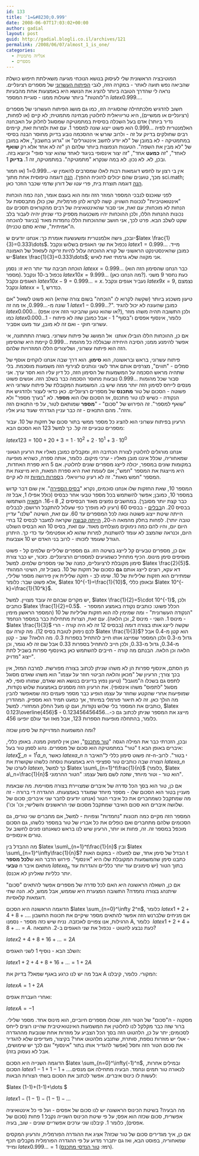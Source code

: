 ```yaml
---
id: 133
title: '1=&#8230;0.999'
date: 2008-06-07T17:03:02+00:00
author: gadial
layout: post
guid: http://gadial.blogli.co.il/archives/121
permalink: /2008/06/07/almost_1_is_one/
categories:
  - אנליזה מתמטית
  - מספרים
---
```

המוטיבציה הראשונית שלי לעיסוק בנושא הנוכחי מגיעה משאילתת חיפוש כושלת שהביאה נפש תועה לאתר - במקרה הזה, לגבי [הפיתוח העשרוני](http://he.wikipedia.org/wiki/%D7%91%D7%A1%D7%99%D7%A1_%D7%A2%D7%A9%D7%A8%D7%95%D7%A0%D7%99) של מספרים רציונליים. נראה לי שהדרך הטובה ביותר להציג את הנושא היא באמצעות אחת מהבעיות ה"לוהטות" ביותר שעולות ממנו - סוגיית המספר $latex 0.999\dots$.

חשוב להדגיש מלכתחילה שהסוגייה הזו, כמו גם מושג הפיתוח העשרוני של מספרים (רציונליים או ממשיים), היא טריוויאלית לחלוטין מבחינה מתמטית; לא קיים (או לפחות, נדיר ביותר) אדם בעל השכלה בסיסית במתמטיקה שמסוגל לחלוק על האבחנה האלמנטרית לפיה &#8230;0.999 הוא פשוט ייצוג שונה למספר 1. עם זאת ולמרות זאת, קיימים רבים שחולקים בדיוק על זה - ולרוב שורש אי ההסכמה נובע בדיוק מחוסר הבנה בסיסי במתמטיקה - לא במובן של "לא יודע לחשב אינטגרלים" או "גרוע בחשבון", אלא במובן של "לא מבין את השפה". הטענות הנפוצות ביותר שלהם הן "זה לא אחד אלא רק **שואף** לאחד", "זה **כמעט** אחד", "זה יצור אינסופי בניגוד לאחד שהוא יצור סופי" וכיוצא בזה. ובכן, לא. לא נכון. לא במה שנקרא "מתמטיקה". במתמטיקה, זה 1. **בדיוק** 1.

אין בי רצון עז לחפש דוגמאות רבות לאלו שמסרבים להאמין ש-&#8230;0.999=1 (או חמור מכך, טוענים שהם יכולים להוכיח ההפך). [הנה](http://mathforum.org/kb/message.jspa?messageID=79717&tstart=0) דוגמה טיפוסית אחת מתוך sci.math; [הנה](http://forum.bgu.co.il/lofiversion/index.php?t46751.html) דוגמה תוצרת בית, פרי עטו של דורון שדמי שכבר הוזכר כאן.

לפני שאכנס לנבכי המספר המוזר הזה ומה הוא בעצם אומר, הנה כמה הוכחות "אינטואטיביות" לנכונות השוויון. קשה לקרוא להן פורמליות, שכן כולן מתבססות על הנחות לא מוכחות; עם זאת, אני סבור שהאינטואיציה של רבים מהקוראים תסכים עם נכונות ההנחות הללו, ולכן ההוכחות יהיו משכנעות מספיק כדי שניתן יהיה לעבור בלב שקט לשלב הבא. פרט לכך, אני חושב שההוכחות הללו נחמדות מאוד (בניגוד להוכחה ה"אמיתית", שהיא סתם טכנית).

ובכן, גישה אלמנטרית ומשעשעת אומרת כך: אנחנו יודעים ש-$latex \frac{1}{3}=0.333\dots$. נכפול את שני האגפים בשלוש ונקבל $latex 1=0.999\dots$ מייד. כמובן שהאינסטינקט הראשוני של קורא ההוכחה עלול להיות זריקה לעזאזל של האמונה ש-$latex \frac{1}{3}=0.333\dots$; אני מקווה שלא גרמתי זאת לאיש.

הוכחה חביבה עוד יותר היא זו: נסמן $latex x=0.999\dots$ (כבר הנחנו שהסימון הזה הוא מספר). נכפול ב-10 ונקבל $latex 10x=9.999\dots$ (מה הנחנו כאן?). כעת נחסר 9 משני האגפים ונקבל $latex 10x-9=0.999\dots=x$. נעביר אגפים ונקבל $latex 9x=9$, נצמצם ונקבל $latex x=1$, כנדרש.

טיעון משכנע ביותר (שקשה לקרוא לו "הוכחה" בשום צורה שהיא) הוא פשוט לשאול "אם 1 שונה מ-&#8230;0.999, אז מה זה $latex 1-0.999\dots$?". כמובן שהעונה לא יכול להגיד $latex 0.000\dots$ (או שהוא טוען שהביטוי הזה אינו אפס?), ולכן התשובה תהיה משהו מוזר כמו $latex 0.000\dots1$ - כלומר, אינסוף אפסים ו"בסוף" 1 - אבל כמובן שזה לא פיתוח עשרוני חוקי - ואם זה לא מובן, עוד מעט אסביר.

אם כן, ההוכחות הללו הובילו אותנו  אל המושג של פיתוח עשרוני. בשורה התחתונה, אי אפשר להימנע ממנו; הסיבה היחידה שבגללה כל מהומת &#8230;0.999 קיימת היא שהסימון הזה הוא פיתוח עשרוני, ושליצורים הללו המוזרויות שלהם.

פיתוח עשרוני, בראש ובראשונה, הוא **סימון**. הוא דרך שבה אנחנו לוקחים אוסף של סמלים - "תווים", מצרפים אותם אחד לשני ונותנים לצירוף הזה משמעות מוסכמת. בלי שתהיה מראש הסכמה על המשמעות של הסימון הזה, כל דיון עליו הוא חסר ערך. אני סבור שכל מהומות &#8230;0.999 נובעות מחוסר הסכמה כבר בשלב הזה. אנשים פשוט מנסים לייחס לסימון הזה יותר ממה שיש בו. המשמעות המקובלת של פיתוח עשרוני היא פשוטה - הסכום של טור **מתכנס** של מספרים רציונליים. כאן כדאי לעצור ולהדגיש את הנקודה - כשיש לנו טור מתכנס, אז הסכום שלו הוא **מספר**. לא "בערך מספר" ולא "שואף למספר". זה הפירוש של "סכום" - "**מספר** שמותאם לטור, על פי התנאים הזה והזה". מהם התנאים - זה כבר עניין הגדרתי שעוד נגיע אליו.

הרעיון בפיתוח עשרוני הוא להציג כל מספר ממשי בתור סכום של חזקות של 10. עבור מספרים טבעיים זה קל. כך למשל 123 הוא הסכום הבא:

$latex 123=100+20+3=1\cdot 10^2+2\cdot 10^1+3\cdot 10^0$

אנחנו מורגלים לחלוטין לצורת הכתיבה הזו, ומקבלים כמובן מאליו את הרעיון הגאוני שמאחוריה, שכלל איננו מובן מאליו - ערכי מיקום. כלומר, אותה ספרה, כשהיא מופיעה במקומות שונים במספר, יכולה לייצג מספרים שונים לחלוטין. אם 5 היא ספרת האחדות, היא מייצגת את המספר "חמש"; אם לעומת זאת היא ספרת המאות, היא מייצגת את המספר "חמש מאות". זה לא רעיון טריוויאלי. ב[ספרות רומיות](http://he.wikipedia.org/wiki/%D7%A1%D7%A4%D7%A8%D7%95%D7%AA_%D7%A8%D7%95%D7%9E%D7%99%D7%95%D7%AA) זה לא קיים.

המספר 10, שאת החזקות שלו אנחנו סוכמים, נקרא "[בסיס הספירה](http://he.wikipedia.org/wiki/%D7%91%D7%A1%D7%99%D7%A1_(%D7%90%D7%A8%D7%99%D7%AA%D7%9E%D7%98%D7%99%D7%A7%D7%94))". אין שום דבר קדוש במספר 10, כמובן; אפשר להשתמש בכל מספר טבעי אחר כבסיס (כולל אפילו 1, אבל זה כבר קצת יותר מסובך). במחשבים נפוצים מאוד הבסיסים 2, 8 ו-16. ה[מאיה](http://he.wikipedia.org/wiki/%D7%A1%D7%A4%D7%A8%D7%95%D7%AA_%D7%9E%D7%90%D7%99%D7%94) השתמשו בבסיס 20. ה[בבלים](http://he.wikipedia.org/wiki/%D7%A1%D7%A4%D7%A8%D7%95%D7%AA_%D7%91%D7%91%D7%9C%D7%99%D7%95%D7%AA) - בבסיס 60 (רעיון לא מופרך כפי שעלול להתקבל הרושם; לבבלים הייתה שיטת ייצוג פשוטה ונאה לכל המספרים עד 60. עם זאת, השיטה "שלנו" עדיין טובה יותר). לפחות בחלק מהמאה ה-20, [הייתה קבוצה](http://en.wikipedia.org/wiki/Duodecimal#Advocacy_and_.22dozenalism.22) שקראה למעבר לבסיס 12 בחיי היום יום, והיו להם כמה נימוקים מוצלחים מאוד. עם זאת, בסיס 10 הוא הבסיס השולט היום, וכנראה שהמצב לא עומד להשתנות, למרות שהוא לא אופטימלי עד כדי כך. היתרון הגודל שעומד לזכותו - לרוב בני האדם יש 10 אצבעות.

אם כן, מספרים טבעיים קל לייצג בשיטה הזו. גם מספרים שליליים שלמים קל - פשוט מוסיפים סימן מינוס. הכיף מתחיל כשמגיעים למספרים הרציונליים. כזכור, יש כבר צורת סימון מקובלת לרציונליים, כמנה של שני מספרים שלמים. למשל $latex \frac{2}{5}$. דא עקא, רוצים לייצג אותם **גם** כסכום של חזקות של 10. בשביל זה, השינוי המהותי שמתירים הוא חזקות שליליות של 10. שימו לב - חזקה שלילית אין פירושה מספר שלילי, אלא פשוט שבר: כלומר, $latex 10^{-1}=\frac{1}{10}$, ובאופן כללי $latex 10^{-k}=\frac{1}{10^k}$.

יש מקרים שבהם זה עובד מצויין. למשל, $latex \frac{1}{2}=5\cdot 10^{-1}$, ולכן כותבים $latex \frac{1}{2}=0.5$. הכלל פשוט: כותבים נקודה באמצע המספר -  "הנקודה העשרונית" - ומה שמימין לה הוא חזקות שליליות של 10 (המספר הראשון מימין - מינוס 1. השני - מינוס 2, וכן הלאה). עם זאת, הצרות מתחילות כבר במספר הנחמד $latex \frac{1}{3}$ שקשה לייצג אותו בצורה דומה (בבסיס 12 זה לא היה קורה - הרי לכם נימוק לטובת בסיס 12). מה קורה עם $latex \frac{1}{3}$? הוא קטן מ-0.4 אבל גדול מ-0.3 ולכן המספר שמייצג אותו חייב להתחיל בספרות 0.3. מה הלאה? שוב - קטן מ-0.34, גדול מ-0.33, ולכן חייב להתחיל בספרות 0.33 אבל שם זה לא נגמר, וכן הלאה וכן הלאה. הבנתם מה קורה - חייבים להשתמש כאן באינסוף ספרות בשביל לתת ייצוג "מדויק".

מן הסתם, אינסוף ספרות הן לא משהו שניתן לכתוב בצורה מפורשת. למרבה המזל, אין בכך צורך; הרעיון של "מכאן והלאה הביטוי חוזר על עצמו" הוא משהו שאדם מסוגל לתפס גם בשכלו ה"מוגבל" (טיעון נפוץ בדיונים בנושא הוא שאדם, שמוחו סופי, לא מסוגל "לתפוס" משהו אינסופי). את הרעיון הזה מסמנים באמצעות שלוש נקודות, שמופיעות אחרי שהקטע שחוזר על עצמו הופיע כבר מספר פעמים כזה שמאפשר להבין מה הולך כאן. זה לא תיאור פורמלי במיוחד, אך כמעט תמיד הוא מספיק. המהדרין כותבים את המספר בלי שלוש נקודות, ועם קו מעל החלק המחזורי. למשל, $latex 0.123\overline{456}$ מייצג את המספר שניתן לכתוב גם כ-&#8230;0.123456456456 - כלומר, בהתחלה מופיעות הספרות 123, אבל מאז ועד עולם יופיעו 456.

ומה המשמעות המדוייקת של סימון שכזה?

ובכן, הזכרתי כבר את המילה הגסה "[טור מתכנס](http://he.wikipedia.org/wiki/%D7%98%D7%95%D7%A8_%D7%9E%D7%AA%D7%9B%D7%A0%D7%A1)", ואכן אין לחמוק ממנה. באופן כללי, "טור" במתמטיקה הוא סכום של מספרים. נהוג לסמן טור בעל t איברים באופן הבא: $latex \sum\_{n=1}^ta\_n$, כאשר $latex a\_n$ זה פשוט סימון כללי ל"האיבר ה-n-י בטור". לרוב הצורה שבה כותבים טור ספציפי היא באמצעות נוסחה כלשהו שקושרת את $latex a\_n$ לערכו של $latex n$, כך למשל $latex \sum\_{n=1}^t\frac{1}{n}$ (כלומר, $latex a\_n=\frac{1}{n}$ הוא טור - וטור מיוחד, שזכה לשם משל עצמו: "הטור ההרמוני".

אם כן, טור הוא בסך הכל סדרה של איברים שמצויירת בצורה מסויימת. מה שבאמת מעניין בטור הוא הסכום שלו - מספר מיוחד שמוגדר באמצעותו. ההגדרה די ברורה - זה מה שמתקבל כשמחברים את כל איברי הטור (אנחנו יודעים לחבר שני איברים; סכום של שלושה איברים הוא סכום האיבר שמתקבל מסכום שני הראשונים והשלישי; וכו' וכו').

המספר הזה מקיים כמה תכונות "נחמדות" וצפויות - למשל, אם מחברים שני טורים, גם הסכומים שלהם מתחברים ואם כופלים את כל אבריו של טור במספר כלשהו, גם הסכום מוכפל במספר זה. זה, פחות או יותר, הרעיון שיש לנו בראש כשאנחנו פונים לחשוב על טורים אינסופיים.

מה ההבדל בין $latex \sum\_{n=1}^t\frac{1}{n}$ ובין $latex \sum\_{n=1}^\infty\frac{1}{n}$? הבדל של סימן אחד, שם למעלה - במקום האות t כתבנו סימן שהמשמעות המקובלת שלו היא "אינסוף". פירוש הדבר הוא ש**לכל מספר טבעי** n מותאם איבר $latex a_n$ בתוך הטור (יש סימונים עוד יותר כלליים והגדרות עוד יותר כלליות שאליהן לא אכנס).

אם כן, השאלה הראשונה היא האם לכל סדרה של מספרים אפשר להתאים "סכום" שיתנהג בצורה נחמדה? התשובה המצערת היא שממש, אבל ממש, לא. הנה שתי דוגמאות קלאסיות.

הדוגמה הראשונה היא הסכום $latex \sum_{n=0}^\infty 2^n$, כלומר $latex 1+2+4+8+\dots$. אם מניחים שלברנש הזה אפשר להתאים מספר שיקיים את תכונות החשבון הרגילות, אנו צפויים לאכזבה. נניח שיש כזה מספר - נסמנו A, כלומר  $latex 1+2+4+8+\dots=A$. כעת נבצע להטוט - נכפול את שני האגפים ב-2. התוצאה?

$latex 2+4+8+16+\dots=2A$

השלב הבא - נוסיף 1 לשני האגפים:

$latex 1+2+4+8+16+\dots=1+2A$

אבל מה יש לנו כרגע באגף שמאל? בדיוק את A המקורי. כלומר, קיבלנו:

$latex A=1+2A$

ואחרי העברת אגפים:

$latex A=-1$

מסקנה - ה"סכום" של הטור הזה, שכולו מספרים חיוביים, הוא מינוס אחד. מספר שלילי. ברור שזה כבר מקלקל לנו לחלוטין את המשמעות האינטואיטיבית שהיינו רוצים לייחס לסכומים; יתר על כן, הלהטוט הזה בסך הכל הצביע על מוזרות אחת שנובעת מההגדרה - אולי יש מוזרות נוספת, סותרת, שתנבע מלהטוט אחר? בקיצור, מעדיפים שלא להגדיר את סכום הטור הזה וחסל (אפשר להגדיר אותו בתור "אינסוף" וגם לכך יש שימושים, אבל לא נעסוק בזה).

הדוגמה השנייה היא הסכום $latex \sum_{n=0}^\infty(-1)^n$, ובמילים אחרות, הסכום $latex 1-1+1-1+\dots$.לכאורה טור תמים ונחמד. הבעיה מתחילה אם מנסים לעשות לו כינוס איברים. אפשר לכתוב את הסכום בשתי הצורות הבאות:

$latex (1-1)+(1-1)+\dots $

$latex 1-(1-1)-(1-1)-\dots$

מה הבעיה? בשיטת הכינוס הראשונה יש לנו סכום של אפסים - ועל פי כל אינטואיציה אפשרית, סכום שכזה הוא אפס; על פי שיטת הכינוס השנייה נקבל 1 פחות (סכום של אפסים), כלומר 1. קיבלנו שני ערכים אפשריים שונים - שוב, בעיה.

אם כן, איך מגדירים סכום של טור שכזה? אציג את ההגדרה הפורמלית, והרעיון המקסים שמאחוריה, בפוסט הבא, ואז גם יתברר מדוע על פי ההגדרה הפורמלית מקבלים תכף ומייד $latex 0.999\dots=1$ (רמז: [טור הנדסי מתכנס](http://he.wikipedia.org/wiki/%D7%A1%D7%93%D7%A8%D7%94_%D7%94%D7%A0%D7%93%D7%A1%D7%99%D7%AA)).